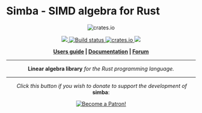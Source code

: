 # Simba - SIMD algebra for Rust

<p align="center">
  <img src="https://simba.org/img/logo_simba.svg" alt="crates.io">
</p>
<p align="center">
    <a href="https://discord.gg/vt9DJSW">
        <img src="https://img.shields.io/discord/507548572338880513.svg?logo=discord&colorB=7289DA">
    </a>
    <a href="https://travis-ci.org/rustsim/simba">
        <img src="https://travis-ci.org/rustsim/simba.svg?branch=master" alt="Build status">
    </a>
    <a href="https://crates.io/crates/simba">
         <img src="https://meritbadge.herokuapp.com/simba?style=flat-square" alt="crates.io">
    </a>
    <a href="https://opensource.org/licenses/BSD-3-Clause">
        <img src="https://img.shields.io/badge/license-BSD%203--Clause-blue.svg?style=flat">
    </a>
</p>
<p align = "center">
    <strong>
        <a href="https://simba.org">Users guide</a> | <a href="https://simba.org/rustdoc/simba/index.html">Documentation</a> | <a href="https://discourse.nphysics.org/c/simba">Forum</a>
    </strong>
</p>

-----

<p align = "center">
<b>Linear algebra library</b>
<i>for the Rust programming language.</i>
</p>

-----

<p align = "center">
  <i>Click this button if you wish to donate to support the development of</i> <b>simba</b>:
</p>

<p align = "center">
    <a href="https://www.patreon.com/bePatron?u=7111380" ><img src="https://c5.patreon.com/external/logo/become_a_patron_button.png" alt="Become a Patron!" /></a>
</p>
